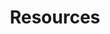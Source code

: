 ---
title: "Resources"
description: "Learn and Practice Main Resources"
weight: 3
banner: "images/exoscale-icon.svg"
tags: [kubernetes, kubernetes-resources, infrastructure]
categories: [kubernetes]
level: "introductory"
---